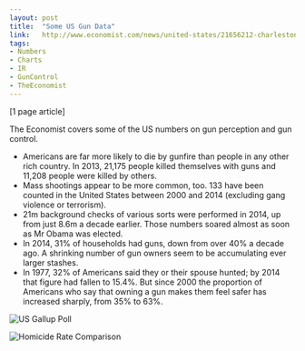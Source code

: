 ```yaml
---
layout: post
title:  "Some US Gun Data"
link:   http://www.economist.com/news/united-states/21656212-charleston-massacre-will-not-produce-new-controls-firearms-counsel-despair
tags:
- Numbers
- Charts
- IR
- GunControl
- TheEconomist
---
```


[1 page article]

The Economist covers some of the US numbers on gun perception and gun control.

* Americans are far more likely to die by gunfire than people in any other rich country. In 2013, 21,175 people killed themselves with guns and 11,208 people were killed by others.
* Mass shootings appear to be more common, too. 133 have been counted in the United States between 2000 and 2014 (excluding gang violence or terrorism).
* 21m background checks of various sorts were performed in 2014, up from just 8.6m a decade earlier. Those numbers soared almost as soon as Mr Obama was elected.
* In 2014, 31% of households had guns, down from over 40% a decade ago.  A shrinking number of gun owners seem to be accumulating ever larger stashes.
* In 1977, 32% of Americans said they or their spouse hunted; by 2014 that figure had fallen to 15.4%. But since 2000 the proportion of Americans who say that owning a gun makes them feel safer has increased sharply, from 35% to 63%.

![US Gallup Poll](https://i.imgur.com/J7cPOx2.png)

![Homicide Rate Comparison](https://i.imgur.com/zykfXAp.png)